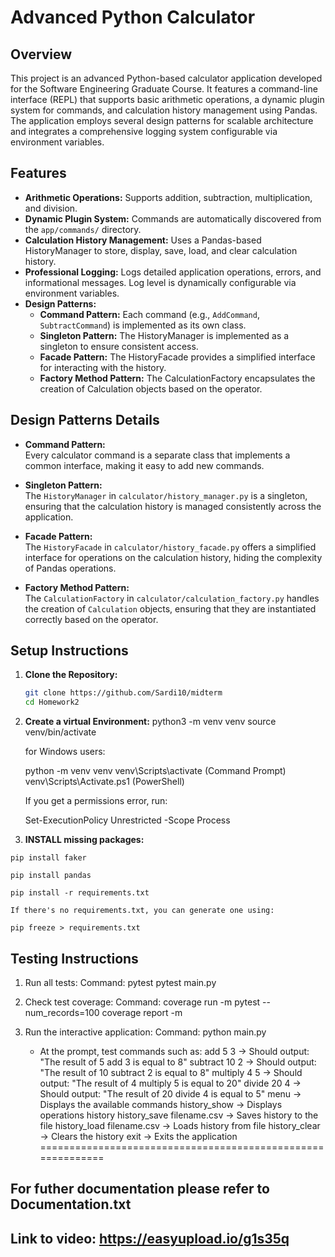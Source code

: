 # Advanced Python Calculator

## Overview

This project is an advanced Python-based calculator application developed for the Software Engineering Graduate Course. It features a command-line interface (REPL) that supports basic arithmetic operations, a dynamic plugin system for commands, and calculation history management using Pandas. The application employs several design patterns for scalable architecture and integrates a comprehensive logging system configurable via environment variables.

## Features

- **Arithmetic Operations:** Supports addition, subtraction, multiplication, and division.
- **Dynamic Plugin System:** Commands are automatically discovered from the `app/commands/` directory.
- **Calculation History Management:** Uses a Pandas-based HistoryManager to store, display, save, load, and clear calculation history.
- **Professional Logging:** Logs detailed application operations, errors, and informational messages. Log level is dynamically configurable via environment variables.
- **Design Patterns:**
  - **Command Pattern:** Each command (e.g., `AddCommand`, `SubtractCommand`) is implemented as its own class.
  - **Singleton Pattern:** The HistoryManager is implemented as a singleton to ensure consistent access.
  - **Facade Pattern:** The HistoryFacade provides a simplified interface for interacting with the history.
  - **Factory Method Pattern:** The CalculationFactory encapsulates the creation of Calculation objects based on the operator.

## Design Patterns Details

- **Command Pattern:**  
  Every calculator command is a separate class that implements a common interface, making it easy to add new commands.

- **Singleton Pattern:**  
  The `HistoryManager` in `calculator/history_manager.py` is a singleton, ensuring that the calculation history is managed consistently across the application.

- **Facade Pattern:**  
  The `HistoryFacade` in `calculator/history_facade.py` offers a simplified interface for operations on the calculation history, hiding the complexity of Pandas operations.

- **Factory Method Pattern:**  
  The `CalculationFactory` in `calculator/calculation_factory.py` handles the creation of `Calculation` objects, ensuring that they are instantiated correctly based on the operator.

## Setup Instructions

1. **Clone the Repository:**
   ```bash
   git clone https://github.com/Sardi10/midterm
   cd Homework2

2. **Create a virtual Environment:**
   python3 -m venv venv
   source venv/bin/activate

   for Windows users:

   python -m venv venv
   venv\Scripts\activate     (Command Prompt)
   venv\Scripts\Activate.ps1     (PowerShell)

   If you get a permissions error, run:

   Set-ExecutionPolicy Unrestricted -Scope Process


  3. **INSTALL missing packages:**

    pip install faker

    pip install pandas

    pip install -r requirements.txt

    If there's no requirements.txt, you can generate one using:

    pip freeze > requirements.txt


## Testing Instructions

1. Run all tests:
   Command: pytest
            pytest main.py

2. Check test coverage:
   Command: coverage run -m pytest --num_records=100
            coverage report -m

3. Run the interactive application:
   Command: python main.py
   - At the prompt, test commands such as:
       add 5 3         -> Should output: "The result of 5 add 3 is equal to 8"
       subtract 10 2   -> Should output: "The result of 10 subtract 2 is equal to 8"
       multiply 4 5    -> Should output: "The result of 4 multiply 5 is equal to 20"
       divide 20 4     -> Should output: "The result of 20 divide 4 is equal to 5"
       menu            -> Displays the available commands
       history_show    -> Displays operations history
       history_save filename.csv -> Saves history to the file
       history_load filename.csv -> Loads history from file
       history_clear   -> Clears the history
       exit            -> Exits the application
============================================================

## For futher documentation please refer to Documentation.txt

## Link to video: https://easyupload.io/g1s35q